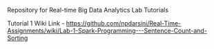Repository for Real-time Big Data Analytics Lab Tutorials

Tutorial 1 Wiki Link - https://github.com/npdarsini/Real-Time-Assignments/wiki/Lab-1-Spark-Programming---Sentence-Count-and-Sorting
